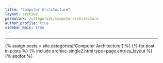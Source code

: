 ```yaml
---
title: "Computer Architecture"
layout: archive
permalink: /categories/computerarchitecture
author_profile: true
sidebar_main: true
---
```


<!-- 공백이 포함되어 있는 카테고리 이름의 경우 site.categories.['a b c'] 이런식으로! -->

***

{% assign posts = site.categories['Computer Architecture'] %}
{% for post in posts %} {% include archive-single2.html type=page.entries_layout %} {% endfor %}